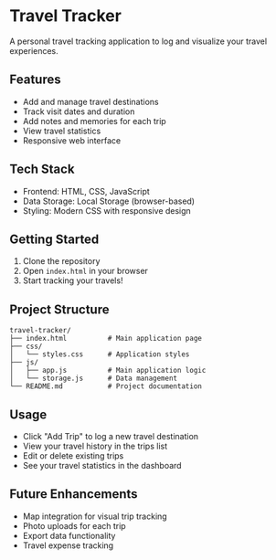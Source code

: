 # Travel Tracker

A personal travel tracking application to log and visualize your travel experiences.

## Features

- Add and manage travel destinations
- Track visit dates and duration
- Add notes and memories for each trip
- View travel statistics
- Responsive web interface

## Tech Stack

- Frontend: HTML, CSS, JavaScript
- Data Storage: Local Storage (browser-based)
- Styling: Modern CSS with responsive design

## Getting Started

1. Clone the repository
2. Open `index.html` in your browser
3. Start tracking your travels!

## Project Structure

```
travel-tracker/
├── index.html          # Main application page
├── css/
│   └── styles.css      # Application styles
├── js/
│   ├── app.js          # Main application logic
│   └── storage.js      # Data management
└── README.md           # Project documentation
```

## Usage

- Click "Add Trip" to log a new travel destination
- View your travel history in the trips list
- Edit or delete existing trips
- See your travel statistics in the dashboard

## Future Enhancements

- Map integration for visual trip tracking
- Photo uploads for each trip
- Export data functionality
- Travel expense tracking